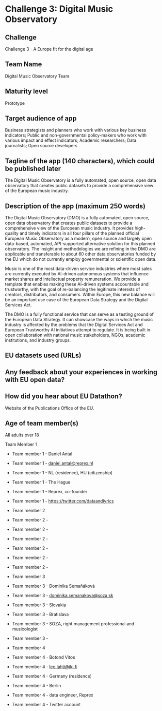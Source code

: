 # Challenge 3: Digital Music Observatory

## Challenge 

Challenge 3 - A Europe fit for the digital age

## Team Name

Digital Music Observatory Team

## Maturity level

Prototype

## Target audience of app

Business strategists and planners who work with various key business indicators;
Public and non-governmental policy-makers who work with various impact and effect indicators;
Academic researchers;
Data journalists;
Open source developers.

## Tagline of the app (140 characters), which could be published later

The Digital Music Observatory is a fully automated, open source, open data observatory that creates public datasets to provide a comprehensive view of the European music industry.

## Description of the app (maximum 250 words)

The Digital Music Observatory (DMO) is a fully automated, open source, open data observatory that creates public datasets to provide a comprehensive view of the European music industry. It provides high-quality and timely indicators in all four pillars of the planned official European Music Observatory as a modern, open source and largely open data-based, automated, API-supported alternative solution for this planned observatory. The insight and methodologies we are refining in the DMO are applicable and transferable to about 60 other data observatories funded by the EU which do not currently employ governmental or scientific open data. 

Music is one of the most data-driven service industries where most sales are currently executed by AI-driven autonomous systems that influence market shares and intellectual property remuneration. We provide a template that enables making these AI-driven systems accountable and trustworthy, with the goal of re-balancing the legitimate interests of creators, distributors, and consumers. Within Europe, this new balance will be an important use case of the European Data Strategy and the Digital Services Act. 

The DMO is a fully functional service that can serve as a testing ground of the European Data Strategy. It can showcase the ways in which the music industry is affected by the problems that the Digital Services Act and European Trustworthy AI initiatives attempt to regulate. It is being built in open collaboration with national music stakeholders, NGOs, academic institutions, and industry groups.


## EU datasets used (URLs)

## Any feedback about your experiences in working with EU open data?

## How did you hear about EU Datathon?

Website of the Publications Office of the EU.

## Age of team member(s) 

All adults over 18
	
Team Member 1

* Team member 1 - Daniel Antal

* Team member 1 - daniel.antal@reprex.nl

* Team member 1 - NL (residence), HU (citizenship)

* Team member 1 - The Hague

* Team member 1 - Reprex, co-founder

* Team member 1 - https://twitter.com/dataandlyrics

* Team member 2

* Team member 2 - 

* Team member 2 - 

* Team member 2 - 

* Team member 2 - 

* Team member 2 -

* Team member 2 -

* Team member 3

* Team member 3 - Dominika Semaňáková

* Team member 3 - dominika.semanakova@soza.sk

* Team member 3 - Slovakia

* Team member 3 - Bratislava

* Team member 3 - SOZA, right management professional and musicologist

* Team member 3 - 

* Team member 4

* Team member 4 - Botond Vitos

* Team member 4 - leo.lahti@iki.fi

* Team member 4 - Germany (residence)

* Team member 4 - Berlin

* Team member 4 - data engineer, Reprex

* Team member 4 - Twitter account
